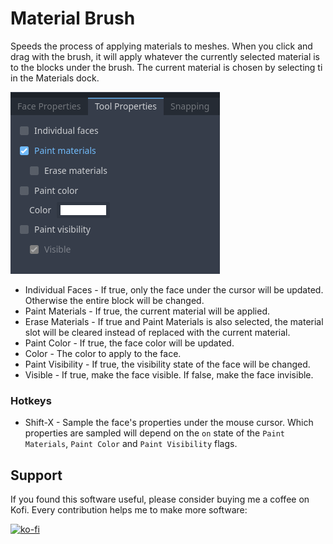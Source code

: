 # Material Brush

Speeds the process of applying materials to meshes.  When you click and drag with the brush, it will apply whatever the currently selected material is to the blocks under the brush.  The current material is chosen by selecting ti in the Materials dock.


![Tool properties dock](tool_material_brush_tool_properties.png)


* Individual Faces - If true, only the face under the cursor will be updated.  Otherwise the entire block will be changed.
* Paint Materials - If true, the current material will be applied.
* Erase Materials - If true and Paint Materials is also selected, the material slot will be cleared instead of replaced with the current material.
* Paint Color - If true, the face color will be updated.
* Color - The color to apply to the face.
* Paint Visibility - If true, the visibility state of the face will be changed.
* Visible - If true, make the face visible.  If false, make the face invisible.

### Hotkeys

* Shift-X - Sample the face's properties under the mouse cursor.  Which properties are sampled will depend on the `on` state of the `Paint Materials`, `Paint Color` and `Paint Visibility` flags.

## Support

If you found this software useful, please consider buying me a coffee on Kofi.  Every contribution helps me to make more software:

[![ko-fi](https://ko-fi.com/img/githubbutton_sm.svg)](https://ko-fi.com/Y8Y43J6OB)
